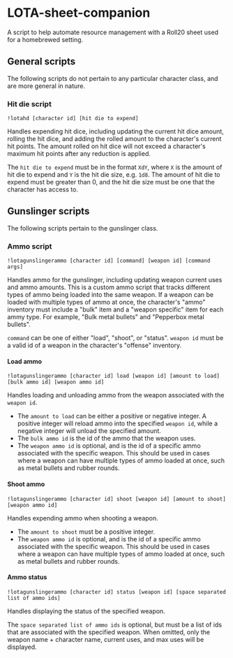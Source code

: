 # LOTA-sheet-companion

A script to help automate resource management with a Roll20 sheet used for a homebrewed setting.

## General scripts

The following scripts do not pertain to any particular character class, and are more general in nature.

### Hit die script

`!lotahd [character id] [hit die to expend]`

Handles expending hit dice, including updating the current hit dice amount, rolling the hit dice, and adding the rolled amount to the character's current hit points. The amount rolled on hit dice will not exceed a character's maximum hit points after any reduction is applied.

The `hit die to expend` must be in the format `XdY`, where `X` is the amount of hit die to expend and `Y` is the hit die size, e.g. `1d8`. The amount of hit die to expend must be greater than 0, and the hit die size must be one that the character has access to.

## Gunslinger scripts

The following scripts pertain to the gunslinger class.

### Ammo script

`!lotagunslingerammo [character id] [command] [weapon id] [command args]`

Handles ammo for the gunslinger, including updating weapon current uses and ammo amounts. This is a custom ammo script that tracks different types of ammo being loaded into the same weapon. If a weapon can be loaded with multiple types of ammo at once, the character's "ammo" inventory must include a "bulk" item and a "weapon specific" item for each ammy type. For example, "Bulk metal bullets" and "Pepperbox metal bullets".

`command` can be one of either "load", "shoot", or "status". `weapon id` must be a valid id of a weapon in the character's "offense" inventory.

#### Load ammo

`!lotagunslingerammo [character id] load [weapon id] [amount to load] [bulk ammo id] [weapon ammo id]`

Handles loading and unloading ammo from the weapon associated with the `weapon id`.

- The `amount to load` can be either a positive or negative integer. A positive integer will reload ammo into the specified `weapon id`, while a negative integer will unload the specified amount.
- The `bulk ammo id` is the id of the ammo that the weapon uses.
- The `weapon ammo id` is optional, and is the id of a specific ammo associated with the specific weapon. This should be used in cases where a weapon can have multiple types of ammo loaded at once, such as metal bullets and rubber rounds.

#### Shoot ammo

`!lotagunslingerammo [character id] shoot [weapon id] [amount to shoot] [weapon ammo id]`

Handles expending ammo when shooting a weapon.

- The `amount to shoot` must be a positive integer.
- The `weapon ammo id` is optional, and is the id of a specific ammo associated with the specific weapon. This should be used in cases where a weapon can have multiple types of ammo loaded at once, such as metal bullets and rubber rounds.

#### Ammo status

`!lotagunslingerammo [character id] status [weapon id] [space separated list of ammo ids]`

Handles displaying the status of the specified weapon.

The `space separated list of ammo ids` is optional, but must be a list of ids that are associated with the specified weapon. When omitted, only the weapon name + character name, current uses, and max uses will be displayed.
